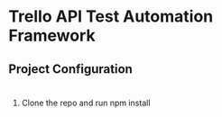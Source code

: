 # Trello API Test Automation Framework

## Project Configuration

#

1. Clone the repo and run npm install
